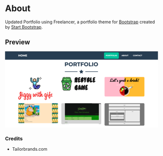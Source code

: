 # About
Updated Portfolio using Freelancer, a portfolio theme for [Bootstrap](http://getbootstrap.com/) created by [Start Bootstrap](http://startbootstrap.com/). 

## Preview
[![Freelancer Preview](https://github.com/joannebadua/Portfolio/blob/master/Assets/Screenshot.png)](https://joannebadua.github.io/portfolio/)

### Credits
- Tailorbrands.com
